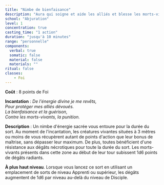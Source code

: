 ```yaml
---
title: "Nimbe de bienfaisance"
description: "Aura qui soigne et aide les alliés et blesse les morts-vivants."
school: "Abjuration"
level: 1
concentration: true
casting_time: "1 action"
duration: "jusqu'à 10 minutes"
range: "personnelle"
components:
  verbal: true
  somatic: false
  material: false
  materials: ""
ritual: false
classes:
    - Foi
---
```

**Coût** : 8 points de Foi  

**Incantation** : *De l'énergie divine je me revêts,*   
*Pour protéger mes alliés dévoués.*    
*La bienfaisance et la guérison,*    
*Contre les morts-vivants, la punition.*       

**Description** : Un nimbe d'énergie sacrée vous entoure pour la durée du sort. Au moment de l'incantation, les créatures vivantes situées à 3 mètres ou moins de vous récupèrent autant de points d'action que leur bonus de maîtrise, sans dépasser leur maximum. De plus, toutes bénéficient d'une résistance aux dégâts nécrotiques pour toute la durée du sort. Les morts-vivants présents dans cette zone au début de leur tour subissent 1d6 points de dégâts radiants.

**À plus haut niveau**. Lorsque vous lancez ce sort en utilisant un emplacement de sorts de niveau Apprenti ou supérieur, les dégâts augmentent de 1d6 par niveau au-delà du niveau de Disciple.
